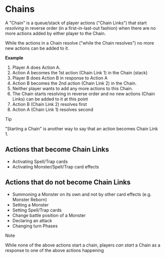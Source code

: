 # Chains

A "Chain" is a queue/stack of player actions ("Chain Links") that start _resolving_ in reverse order 
(in a first-in-last-out fashion) when there are no more actions added by either player to the Chain.

While the actions in a Chain resolve ("while the Chain resolves") no more new actions can be added to it.

**Example**

1. Player A does Action A.
2. Action A becomes the 1st action (Chain Link 1) in the Chain (stack)
3. Player B does Action B in response to Action A
4. Action B becomes the 2nd action (Chain Link 2) in the Chain.
5. Neither player wants to add any more actions to this Chain.
6. The Chain starts resolving in reverse order and no new actions (Chain Links) can be added to it at this point
7. Action B (Chain Link 2) resolves first
8. Action A (Chain Link 1) resolves second

>[!tip]
>"Starting a Chain" is another way to say that an action becomes Chain Link 1.

## Actions that become Chain Links

* Activating Spell/Trap cards
* Activating Monster/Spell/Trap card effects

## Actions that do not become Chain Links

* Summoning a Monster on its own and not by other card effects (e.g. Monster Reborn)
* Setting a Monster
* Setting Spell/Trap cards
* Change battle position of a Monster
* Declaring an attack
* Changing turn Phases

>[!NOTE]
> While none of the above actions start a chain, players _can start_ a Chain as a response to one 
> of the above actions happening
